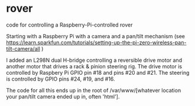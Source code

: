 # rover
code for controlling a Raspberry-Pi-controlled rover

Starting with a Raspberry Pi with a camera and a pan/tilt mechanism (see 
https://learn.sparkfun.com/tutorials/setting-up-the-pi-zero-wireless-pan-tilt-camera/all )

I added an L298N dual H-bridge controlling a reversible drive motor and another motor that drives a rack & pinion steering rig.
The drive motor is controlled by Raspbery Pi GPIO pin #18 and pins #20 and #21.  The steering is controlled by GPIO pins #24, #19, and #16.

The code for all this ends up in the root of /var/www/[whatever location your pan/tilt camera ended up in, often 'html'].
 
